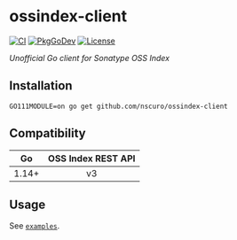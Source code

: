 # ossindex-client

[![CI](https://github.com/nscuro/ossindex-client/actions/workflows/ci.yml/badge.svg)](https://github.com/nscuro/ossindex-client/actions/workflows/ci.yml)
[![PkgGoDev](https://pkg.go.dev/badge/github.com/nscuro/ossindex-client)](https://pkg.go.dev/github.com/nscuro/ossindex-client)
[![License](https://img.shields.io/badge/license-Apache%202.0-brightgreen.svg)](LICENSE)

*Unofficial Go client for Sonatype OSS Index*

## Installation

```
GO111MODULE=on go get github.com/nscuro/ossindex-client
```

## Compatibility

|  Go   | OSS Index REST API |
| :---: | :----------------: |
| 1.14+ |         v3         |

## Usage

See [`examples`](./examples).

